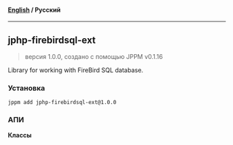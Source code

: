 #### [English](README.md) / **Русский**

---

## jphp-firebirdsql-ext
> версия 1.0.0, создано с помощью JPPM v0.1.16

Library for working with FireBird SQL database.

### Установка
```
jppm add jphp-firebirdsql-ext@1.0.0
```

### АПИ
**Классы**